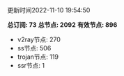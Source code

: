 更新时间2022-11-10 19:54:50

**总订阅: 73**
**总节点: 2092**
**有效节点: 896**
- v2ray节点: 270
- ss节点: 506
- trojan节点: 119
- ssr节点: 1
